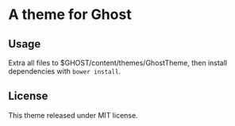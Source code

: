A theme for Ghost
=================

Usage
-----

Extra all files to $GHOST/content/themes/GhostTheme, then install dependencies with `bower install`.

License
-------

This theme released under MIT license.
